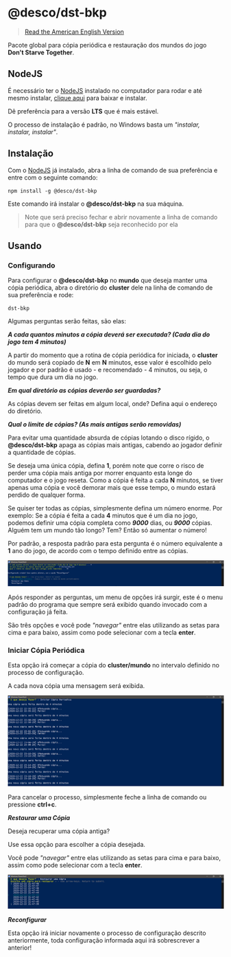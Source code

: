 # @desco/dst-bkp

> [Read the American English Version](README.en.md)

Pacote global para cópia periódica e restauração dos mundos do jogo **Don't Starve Together**.
 
## NodeJS
 
É necessário ter o <a href="https://nodejs.org/en/" target="_blank">NodeJS</a>
instalado no computador para rodar e até mesmo instalar, <a href="https://nodejs.org/en/" target="_blank">clique aqui</a> para baixar e instalar.
 
Dê preferência para a versão **LTS** que é mais estável.
 
O processo de instalação é padrão, no Windows basta um *"instalar, instalar, instalar"*.
 
## Instalação
 
Com o <a href="https://nodejs.org/en/" target="_blank">NodeJS</a> já instalado, abra a linha de comando de sua preferência e entre com o seguinte comando:
 
```
npm install -g @desco/dst-bkp
```
 
Este comando irá instalar o **@desco/dst-bkp** na sua máquina.
 
> Note que será preciso fechar e abrir novamente a linha de comando para que o **@desco/dst-bkp** seja reconhecido por ela
 
## Usando
 
### Configurando
 
Para configurar o **@desco/dst-bkp** no **mundo** que deseja manter uma cópia periódica, abra o diretório do **cluster** dele na linha de comando de sua preferência e rode:
 
```
dst-bkp
```
 
Algumas perguntas serão feitas, são elas:
 
***A cada quantos minutos a cópia deverá ser executada? (Cada dia do jogo tem 4 minutos)***
 
A partir do momento que a rotina de cópia periódica for iniciada, o **cluster** do mundo será copiado de **N** em **N** minutos, esse valor é escolhido pelo jogador e por padrão é usado - e recomendado - 4 minutos, ou seja, o tempo que dura um dia no jogo.
 
***Em qual diretório as cópias deverão ser guardadas?***
 
As cópias devem ser feitas em algum local, onde? Defina aqui o endereço do diretório.
 
***Qual o limite de cópias? (As mais antigas serão removidas)***
 
Para evitar uma quantidade absurda de cópias lotando o disco rígido, o **@desco/dst-bkp** apaga as cópias mais antigas, cabendo ao jogador definir a quantidade de cópias.
 
Se deseja uma única cópia, defina **1**, porém note que corre o risco de perder uma cópia mais antiga por morrer enquanto esta longe do computador e o jogo reseta. Como a cópia é feita a cada **N** minutos, se tiver apenas uma cópia e você demorar mais que esse tempo, o mundo estará perdido de qualquer forma.
 
Se quiser ter todas as cópias, simplesmente defina um número enorme. Por exemplo: Se a cópia é feita a cada **4** minutos que é um dia no jogo, podemos definir uma cópia completa como ***9000*** dias, ou ***9000*** cópias. Alguém tem um mundo tão longo? Tem? Então só aumentar o número!
 
Por padrão, a resposta padrão para esta pergunta é o número equivalente a **1** ano do jogo, de acordo com o tempo definido entre as cópias.
 
![1](/assets/1.png)
 
Após responder as perguntas, um menu de opções irá surgir, este é o menu padrão do programa que sempre será exibido quando invocado com a configuração já feita.
 
São três opções e você pode *"navegar"* entre elas utilizando as setas para cima e para baixo, assim como pode selecionar com a tecla **enter**.
 
### Iniciar Cópia Periódica
 
Esta opção irá começar a cópia do **cluster/mundo** no intervalo definido no processo de configuração.
 
A cada nova cópia uma mensagem será exibida.
 
![3](/assets/2.png)
 
Para cancelar o processo, simplesmente feche a linha de comando ou pressione **ctrl+c**.
 
***Restaurar uma Cópia***
 
Deseja recuperar uma cópia antiga?
 
Use essa opção para escolher a cópia desejada.
 
Você pode *"navegar"* entre elas utilizando as setas para cima e para baixo, assim como pode selecionar com a tecla **enter**.
 
![2](/assets/3.png)
 
***Reconfigurar***
 
Esta opção irá iniciar novamente o processo de configuração descrito anteriormente, toda configuração informada aqui irá sobrescrever a anterior!
 

